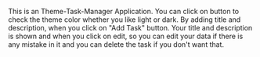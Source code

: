 This is an Theme-Task-Manager Application. You can click on button to check the theme color whether you like light or dark. By adding title and description, when you click on "Add Task" button. Your title and description is shown and when you click on edit, so you can edit your data if there is any mistake in it and you can delete the task if you don't want that.